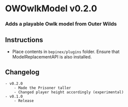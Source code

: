 # OWOwlkModel v0.2.0
### Adds a playable Owlk model from Outer Wilds

## Instructions
- Place contents in `bepinex/plugins` folder. Ensure that ModelReplacementAPI is also installed. 

## Changelog
	- v0.2.0
		- Made the Prisoner taller
		- Changed player height accordingly (experimental)
	- v0.1.0
		- Release